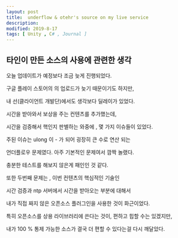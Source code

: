 ```yaml
---
layout: post
title:  underflow & otehr's source on my live service
description: 
modified: 2019-8-17
tags: [ Unity , C# , Journal ] 
---
```


## 타인이 만든 소스의 사용에 관련한 생각 

오늘 업데이트가 예정보다 조금 늦게 진행되었다.

구글 플레이 스토어의 의 업로드가 늦기 때문이기도 하지만, 

내 선(클라이언트 개발단)에서도 생각보다 딜레이가 있었다. 

시간을 받아와서 보상을 주는 컨텐츠를 추가했는데, 

시간을 검증해서 핵인지 판별하는 와중에 , 몇 가지 이슈들이 있었다. 

주된 이슈는 ulong 이 - 가 되어 굉장히 큰 수로 연산 되는

언더플로우 문제였다. 아주 기본적인 문제여서 깜짝 놀랬다. 

충분한 테스트를 해보지 않은게 패인인 것 같다. 

또한 두번째 문제는 , 이번 컨텐츠의 핵심적인 기술인 

시간 검증과 ntp 서버에서 시간을 받아오는 부분에 대해서 

내가 직접 짜지 않은 오픈소스 플러그인을 사용한 것이 화근이었다. 

특히 오픈소스를 상용 라이브러리에 쓴다는 것이, 편하고 힙할 수는 있겠지만,

내가 100 % 통제 가능한 소스가 결국 더 편할 수 있다는걸 다시 깨달았다. 

